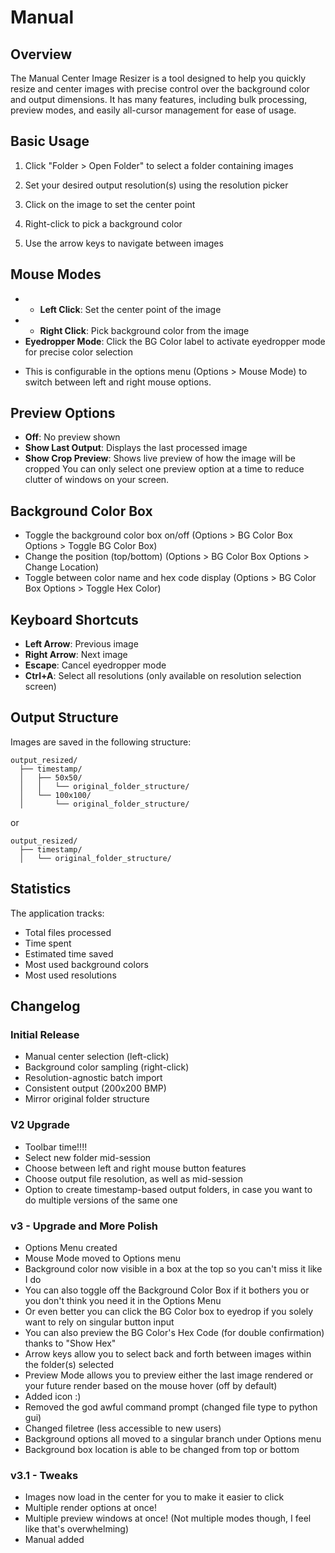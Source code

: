 # Manual

## Overview

The Manual Center Image Resizer is a tool designed to help you quickly resize and center images with precise control over the background color and output dimensions.
It has many features, including bulk processing, preview modes, and easily all-cursor management for ease of usage.

## Basic Usage

1. Click "Folder > Open Folder" to select a folder containing images

2. Set your desired output resolution(s) using the resolution picker

3. Click on the image to set the center point

4. Right-click to pick a background color

5. Use the arrow keys to navigate between images


## Mouse Modes

- * **Left Click**: Set the center point of the image
- * **Right Click**: Pick background color from the image
- **Eyedropper Mode**: Click the BG Color label to activate eyedropper mode for precise color selection
* This is configurable in the options menu (Options > Mouse Mode) to switch between left and right mouse options.

## Preview Options

- **Off**: No preview shown
- **Show Last Output**: Displays the last processed image
- **Show Crop Preview**: Shows live preview of how the image will be cropped
You can only select one preview option at a time to reduce clutter of windows on your screen.

## Background Color Box

- Toggle the background color box on/off (Options > BG Color Box Options > Toggle BG Color Box)
- Change the position (top/bottom) (Options > BG Color Box Options > Change Location)
- Toggle between color name and hex code display (Options > BG Color Box Options > Toggle Hex Color)

## Keyboard Shortcuts
- **Left Arrow**: Previous image
- **Right Arrow**: Next image
- **Escape**: Cancel eyedropper mode
- **Ctrl+A**: Select all resolutions (only available on resolution selection screen)

## Output Structure
Images are saved in the following structure:

```
output_resized/
  ├── timestamp/
  │   ├── 50x50/
  │   │   └── original_folder_structure/
  │   └── 100x100/
  │       └── original_folder_structure/
```
or
```
output_resized/
  ├── timestamp/
  │   └── original_folder_structure/
  ```
  
## Statistics

The application tracks:

- Total files processed
- Time spent
- Estimated time saved
- Most used background colors
- Most used resolutions 

## Changelog

### Initial Release

- Manual center selection (left-click)
- Background color sampling (right-click)
- Resolution-agnostic batch import
- Consistent output (200x200 BMP)
- Mirror original folder structure


### V2 Upgrade

- Toolbar time!!!!
- Select new folder mid-session
- Choose between left and right mouse button features
- Choose output file resolution, as well as mid-session
- Option to create timestamp-based output folders, in case you want to do multiple versions of the same one


### v3 - Upgrade and More Polish

- Options Menu created
- Mouse Mode moved to Options menu
- Background color now visible in a box at the top so you can't miss it like I do
- You can also toggle off the Background Color Box if it bothers you or you don't think you need it in the Options Menu
- Or even better you can click the BG Color box to eyedrop if you solely want to rely on singular button input
- You can also preview the BG Color's Hex Code (for double confirmation) thanks to "Show Hex"
- Arrow keys allow you to select back and forth between images within the folder(s) selected
- Preview Mode allows you to preview either the last image rendered or your future render based on the mouse hover (off by default)
- Added icon :)
- Removed the god awful command prompt (changed file type to python gui)
- Changed filetree (less accessible to new users)
- Background options all moved to a singular branch under Options menu 
- Background box location is able to be changed from top or bottom

### v3.1 - Tweaks

- Images now load in the center for you to make it easier to click
- Multiple render options at once!
- Multiple preview windows at once! (Not multiple modes though, I feel like that's overwhelming)
- Manual added